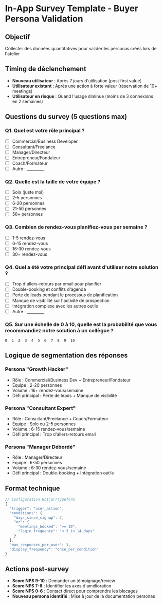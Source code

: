 # In-App Survey Template - Buyer Persona Validation

## Objectif
Collecter des données quantitatives pour valider les personas créés lors de l'atelier

## Timing de déclenchement
- **Nouveau utilisateur** : Après 7 jours d'utilisation (post first value)
- **Utilisateur existant** : Après une action à forte valeur (réservation de 10+ meetings)
- **Utilisateur en risque** : Quand l'usage diminue (moins de 3 connexions en 2 semaines)

## Questions du survey (5 questions max)

### Q1. Quel est votre rôle principal ?
- [ ] Commercial/Business Developer
- [ ] Consultant/Freelance
- [ ] Manager/Directeur
- [ ] Entrepreneur/Fondateur
- [ ] Coach/Formateur
- [ ] Autre : _________

### Q2. Quelle est la taille de votre équipe ?
- [ ] Solo (juste moi)
- [ ] 2-5 personnes
- [ ] 6-20 personnes
- [ ] 21-50 personnes
- [ ] 50+ personnes

### Q3. Combien de rendez-vous planifiez-vous par semaine ?
- [ ] 1-5 rendez-vous
- [ ] 6-15 rendez-vous
- [ ] 16-30 rendez-vous
- [ ] 30+ rendez-vous

### Q4. Quel a été votre principal défi avant d'utiliser notre solution ?
- [ ] Trop d'allers-retours par email pour planifier
- [ ] Double-booking et conflits d'agenda
- [ ] Perte de leads pendant le processus de planification
- [ ] Manque de visibilité sur l'activité de prospection
- [ ] Intégration complexe avec les autres outils
- [ ] Autre : _________

### Q5. Sur une échelle de 0 à 10, quelle est la probabilité que vous recommandiez notre solution à un collègue ?
```
0  1  2  3  4  5  6  7  8  9  10
```

## Logique de segmentation des réponses

### Persona "Growth Hacker" 
- Rôle : Commercial/Business Dev + Entrepreneur/Fondateur
- Équipe : 2-20 personnes
- Volume : 16+ rendez-vous/semaine
- Défi principal : Perte de leads + Manque de visibilité

### Persona "Consultant Expert"
- Rôle : Consultant/Freelance + Coach/Formateur
- Équipe : Solo ou 2-5 personnes  
- Volume : 6-15 rendez-vous/semaine
- Défi principal : Trop d'allers-retours email

### Persona "Manager Débordé"
- Rôle : Manager/Directeur
- Équipe : 6-50 personnes
- Volume : 6-30 rendez-vous/semaine
- Défi principal : Double-booking + Intégration outils

## Format technique

```javascript
// Configuration Hotjar/Typeform
{
  "trigger": "user_action",
  "conditions": {
    "days_since_signup": 7,
    "or": {
      "meetings_booked": ">= 10",
      "login_frequency": "< 3_in_14_days"
    }
  },
  "max_responses_per_user": 1,
  "display_frequency": "once_per_condition"
}
```

## Actions post-survey
- **Score NPS 9-10** : Demander un témoignage/review
- **Score NPS 7-8** : Identifier les axes d'amélioration  
- **Score NPS 0-6** : Contact direct pour comprendre les blocages
- **Nouveau persona identifié** : Mise à jour de la documentation personas
